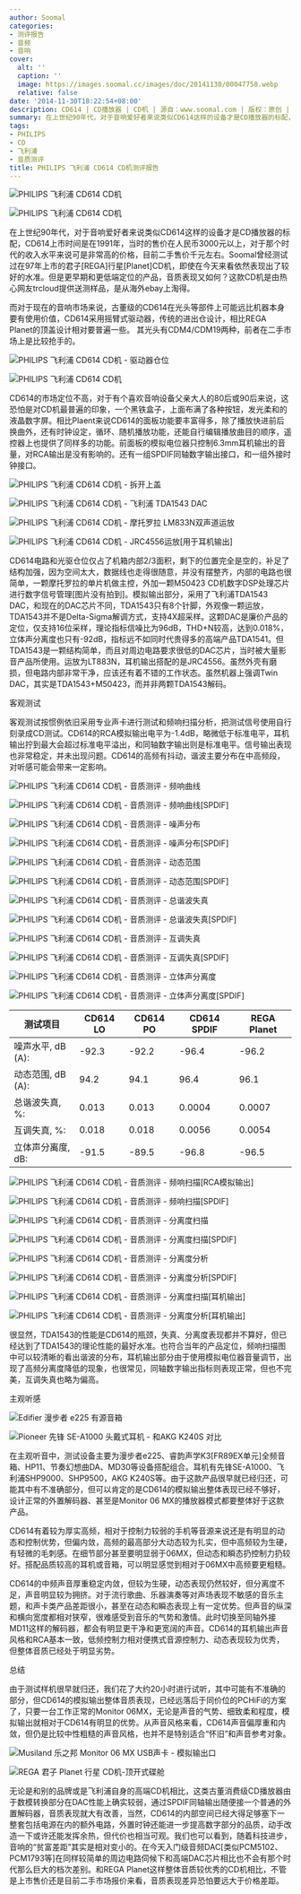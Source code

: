 ```yaml
---
author: Soomal
categories:
- 测评报告
- 音频
- 音响
cover:
  alt: ''
  caption: ''
  image: https://images.soomal.cc/images/doc/20141130/00047758.webp
  relative: false
date: '2014-11-30T18:22:54+08:00'
description: CD614 | CD播放器 | CD机 | 源自：www.soomal.com | 版权：原创 |  平均/总评分：08.83/106
summary: 在上世纪90年代，对于音响爱好者来说类似CD614这样的设备才是CD播放器的标配，CD614上市时间是在1991年，当时的售价在人民币3000元以上，对于那个时代的收入水平来说可是非常高的价格。相比于高价的君子行星，更早期和更低端定位的CD转盘播放器产品，音质表现又如何？
tags:
- PHILIPS
- CD
- 飞利浦
- 音质测评
title: PHILIPS 飞利浦 CD614 CD机测评报告
---
```


![PHILIPS 飞利浦 CD614 CD机](https://images.soomal.cc/images/doc/20140624/00043595_01.webp)



![PHILIPS 飞利浦 CD614 CD机](https://images.soomal.cc/images/doc/20140626/00043627_01.webp)



在上世纪90年代，对于音响爱好者来说类似CD614这样的设备才是CD播放器的标配，CD614上市时间是在1991年，当时的售价在人民币3000元以上，对于那个时代的收入水平来说可是非常高的价格，目前二手售价千元左右。Soomal曾经测试过在97年上市的君子[REGA]行星[Planet]CD机，即使在今天来看依然表现出了较好的水准。但是更早期和更低端定位的产品，音质表现又如何？这款CD机是由热心网友trcloud提供送测样品，是从海外ebay上淘得。



而对于现在的音响市场来说，古董级的CD614在光头等部件上可能远比机器本身要有使用价值，CD614采用摇臂式驱动器，传统的进出仓设计，相比REGA Planet的顶盖设计相对要普遍一些。 其光头有CDM4/CDM19两种，前者在二手市场上是比较抢手的。



![PHILIPS 飞利浦 CD614 CD机 - 驱动器仓位](https://images.soomal.cc/images/doc/20140626/00043628_01.webp)



![PHILIPS 飞利浦 CD614 CD机](https://images.soomal.cc/images/doc/20140626/00043624_01.webp)



CD614的市场定位不高，对于有个喜欢音响设备父亲大人的80后或90后来说，这恐怕是对CD机最普遍的印象，一个黑铁盒子，上面布满了各种按钮，发光柔和的液晶数字屏。相比Plaent来说CD614的面板功能要丰富得多，除了播放快进前后换曲外，还有时钟设定，循环、随机播放功能，还能自行编辑播放曲目的顺序，遥控器上也提供了同样多的功能。前面板的模拟电位器只控制6.3mm耳机输出的音量，对RCA输出是没有影响的。还有一组SPDIF同轴数字输出接口，和一组外接时钟接口。



![PHILIPS 飞利浦 CD614 CD机 - 拆开上盖](https://images.soomal.cc/images/doc/20140626/00043631_01.webp)



![PHILIPS 飞利浦 CD614 CD机 - 飞利浦 TDA1543 DAC](https://images.soomal.cc/images/doc/20140626/00043632_01.webp)



![PHILIPS 飞利浦 CD614 CD机 - 摩托罗拉 LM833N双声道运放](https://images.soomal.cc/images/doc/20140626/00043633_01.webp)



![PHILIPS 飞利浦 CD614 CD机 - JRC4556运放[用于耳机输出]](https://images.soomal.cc/images/doc/20140626/00043635_01.webp)



CD614电路和光驱仓位仅占了机箱内部2/3面积，剩下的位置完全是空的，补足了结构加强，因为空间太大，数据线也走得很随意，并没有摆整齐，内部的电路也很简单，一颗摩托罗拉的单片机做主控，外加一颗M50423 CD机数字DSP处理芯片进行数字信号管理[图片没有拍到]。模拟输出部分，采用了飞利浦TDA1543 DAC，和现在的DAC芯片不同，TDA1543只有8个针脚，外观像一颗运放，TDA1543并不是Delta-Sigma解调方式，支持4X超采样。这颗DAC是廉价产品的定位，仅支持16位采样，理论指标信噪比为96dB，THD+N较高，达到0.018%，立体声分离度也只有-92dB，指标远不如同时代贵得多的高端产品TDA1541。但TDA1543是一颗结构简单，而且对周边电路要求很低的DAC芯片，当时被大量影音产品所使用。运放为LT883N，耳机输出搭配的是JRC4556。虽然外壳有磨损，但电路内部非常干净，应该还有着不错的工作状态。虽然机器上强调Twin DAC，其实是TDA1543+M50423，而并非两颗TDA1543解码。



客观测试



客观测试按惯例依旧采用专业声卡进行测试和频响扫描分析，把测试信号使用自行刻录成CD测试。CD614的RCA模拟输出电平为-1.4dB，略微低于标准电平，耳机输出拧到最大会超过标准电平溢出，和同轴数字输出则是标准电平。信号输出表现也非常稳定，并未出现问题。CD614的高频有抖动，谐波主要分布在中高频段，对听感可能会带来一定影响。



![PHILIPS 飞利浦 CD614 CD机 - 音质测评 - 频响曲线](https://images.soomal.cc/images/doc/20141130/00047738_01.webp)



![PHILIPS 飞利浦 CD614 CD机 - 音质测评 - 频响曲线[SPDIF]](https://images.soomal.cc/images/doc/20141130/00047739_01.webp)



![PHILIPS 飞利浦 CD614 CD机 - 音质测评 - 噪声分布](https://images.soomal.cc/images/doc/20141130/00047740_01.webp)



![PHILIPS 飞利浦 CD614 CD机 - 音质测评 - 噪声分布[SPDIF]](https://images.soomal.cc/images/doc/20141130/00047741_01.webp)



![PHILIPS 飞利浦 CD614 CD机 - 音质测评 - 动态范围](https://images.soomal.cc/images/doc/20141130/00047742_01.webp)



![PHILIPS 飞利浦 CD614 CD机 - 音质测评 - 动态范围[SPDIF]](https://images.soomal.cc/images/doc/20141130/00047743_01.webp)



![PHILIPS 飞利浦 CD614 CD机 - 音质测评 - 总谐波失真](https://images.soomal.cc/images/doc/20141130/00047744_01.webp)



![PHILIPS 飞利浦 CD614 CD机 - 音质测评 - 总谐波失真[SPDIF]](https://images.soomal.cc/images/doc/20141130/00047745_01.webp)



![PHILIPS 飞利浦 CD614 CD机 - 音质测评 - 互调失真](https://images.soomal.cc/images/doc/20141130/00047746_01.webp)



![PHILIPS 飞利浦 CD614 CD机 - 音质测评 - 互调失真[SPDIF]](https://images.soomal.cc/images/doc/20141130/00047747_01.webp)



![PHILIPS 飞利浦 CD614 CD机 - 音质测评 - 立体声分离度](https://images.soomal.cc/images/doc/20141130/00047748_01.webp)



![PHILIPS 飞利浦 CD614 CD机 - 音质测评 - 立体声分离度[SPDIF]](https://images.soomal.cc/images/doc/20141130/00047749_01.webp)



| 测试项目 | CD614 LO | CD614 PO | CD614 SPDIF | REGA Planet |
| --- | --- | --- | --- | --- |
| 噪声水平, dB (A): | -92.3 | -92.2 | -96.4 | -96.2 |
| 动态范围, dB (A): | 94.2 | 94.1 | 96.4 | 96.1 |
| 总谐波失真, %: | 0.013 | 0.013 | 0.0004 | 0.0007 |
| 互调失真, %: | 0.018 | 0.018 | 0.0056 | 0.0054 |
| 立体声分离度, dB: | -91.5 | -89.5 | -96.8 | -96.5 |



![PHILIPS 飞利浦 CD614 CD机 - 音质测评 - 频响扫描[RCA模拟输出]](https://images.soomal.cc/images/doc/20141130/00047750_01.webp)



![PHILIPS 飞利浦 CD614 CD机 - 音质测评 - 频响扫描[SPDIF]](https://images.soomal.cc/images/doc/20141130/00047751_01.webp)



![PHILIPS 飞利浦 CD614 CD机 - 音质测评 - 分离度扫描](https://images.soomal.cc/images/doc/20141130/00047752_01.webp)



![PHILIPS 飞利浦 CD614 CD机 - 音质测评 - 分离度扫描[SPDIF]](https://images.soomal.cc/images/doc/20141130/00047753_01.webp)



![PHILIPS 飞利浦 CD614 CD机 - 音质测评 - 分离度分析](https://images.soomal.cc/images/doc/20141130/00047754_01.webp)



![PHILIPS 飞利浦 CD614 CD机 - 音质测评 - 分离度分析[SPDIF]](https://images.soomal.cc/images/doc/20141130/00047755_01.webp)



![PHILIPS 飞利浦 CD614 CD机 - 音质测评 - 分离度扫描[耳机输出]](https://images.soomal.cc/images/doc/20141130/00047756_01.webp)



![PHILIPS 飞利浦 CD614 CD机 - 音质测评 - 分离度分析[耳机输出]](https://images.soomal.cc/images/doc/20141130/00047757_01.webp)



很显然，TDA1543的性能是CD614的瓶颈，失真、分离度表现都并不算好，但已经达到了TDA1543的理论性能的最好水准。也符合当年的产品定位，频响扫描图中可以较清晰的看出谐波的分布，耳机输出部分由于使用模拟电位器音量调节，出现了高频分离度降低的现象，也很常见，同轴数字输出指标则表现正常，但也不完美，互调失真也略为偏高。



主观听感



![Edifier 漫步者 e225 有源音箱](https://images.soomal.cc/images/doc/20140516/00042517_01.webp)



![Pioneer 先锋 SE-A1000 头戴式耳机 - 和AKG K240S 对比](https://images.soomal.cc/images/doc/20130605/00031783_01.webp)



在主观听音中，测试设备主要为漫步者e225、睿韵声学K3[FR89EX单元]全频音箱、HP11、节奏幻想曲DA、MD30等设备搭配组合。耳机有先锋SE-A1000、飞利浦SHP9000、SHP9500，AKG K240S等。由于这款产品很早就已经归还，可能其中有不准确部分，但可以肯定的是CD614的模拟输出整体表现已经不够好，设计正常的外置解码器、甚至是Monitor 06 MX的播放器模式都要整体好于这款产品。



CD614有着较为厚实高频，相对于控制力较弱的手机等音源来说还是有明显的动态和控制优势，但偏内敛，高频的最高部分大动态较为扎实，但中高频较为生硬，有轻微的毛刺感。在细节部分甚至要明显弱于06MX，但动态和瞬态扔控制力扔较好。搭配品质较高的耳机或音箱，可以明显感觉到相对于06MX中高频要更粗糙。



CD614的中频声音厚重稳定内敛，但较为生硬，动态表现仍然较好，但分离度不足，声音明显较为拥挤。对于流行歌曲、乐器演奏等对声场表现不敏感的音乐主题，和声卡类产品差距很小，甚至在动态和瞬态表现上有一定优势。但声音的纵深和横向宽度都相对狭窄，很难感受到音乐的气势和激情。此时切换至同轴外接MD11这样的解码器，都会有明显更干净和更宽阔的声音。CD614的耳机输出声音风格和RCA基本一致，低频控制力相对便携式音源控制力、动态表现较为优秀，但整体音质已经处于明显劣势。



总结



由于测试样机很早就归还，我们花了大约20小时进行试听，其中可能有不准确的部分，但CD614的模拟输出整体音质表现，已经远落后于同价位的PCHiFi的方案了，只要一台工作正常的Monitor 06MX，无论是声音的气势、细致柔和程度，模拟输出就相对于CD614有明显的优势。从声音风格来看，CD614声音偏厚重和内敛，但仍是比较中性粗糙的声音风格，也并不是特别适合“怀旧”和声音参考对象。



![Musiland 乐之邦 Monitor 06 MX USB声卡 - 模拟输出口](https://images.soomal.cc/images/doc/20131129/00037938_01.webp)



![REGA 君子 Planet 行星 CD机-顶开式碟舱](https://images.soomal.cc/images/doc/20140531/00042884_01.webp)



无论是和别的品牌或是飞利浦自身的高端CD机相比，这类古董消费级CD播放器由于数模转换部分在DAC性能上确实较弱，通过SPDIF同轴输出随便接一个普通的外置解码器，音质表现就大有改善，当然，CD614的内部空间已经大得足够塞下一整套包括电源在内的额外电路，外置时钟还能进一步提高数字部分的品质，动手改造一下或许还能发挥余热，但代价也相当可观。我们也可以看到，随着科技进步，音响的“贫富差距”其实是相对变小的。在今天入门级音频DAC[类似PCM5102、PCM1793等]在同样较简单的周边电路伺候下和高端DAC芯片相比也不会有那个时代那么巨大的档次差别。和REGA Planet这样整体音质较优秀的CD机相比，不管是上市售价还是目前二手市场报价来看，音质表现差异恐怕要远大于价格差距。